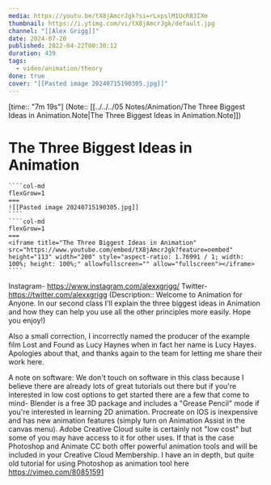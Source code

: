 ```yaml
---
media: https://youtu.be/tX8jAmcrJgk?si=rLxpslM1UcR83IXm
thumbnail: https://i.ytimg.com/vi/tX8jAmcrJgk/default.jpg
channel: "[[Alex Grigg]]"
date: 2024-07-20
published: 2022-04-22T00:30:12
duration: 439
tags:
  - video/animation/theory
done: true
cover: "[[Pasted image 20240715190305.jpg]]"
---
```

[time:: "7m 19s"]
(Note:: [[../../../05 Notes/Animation/The Three Biggest Ideas in Animation.Note|The Three Biggest Ideas in Animation.Note]])
# The Three Biggest Ideas in Animation
`````col
````col-md
flexGrow=1
===
![[Pasted image 20240715190305.jpg]]
````
````col-md
flexGrow=1
===
<iframe title="The Three Biggest Ideas in Animation" src="https://www.youtube.com/embed/tX8jAmcrJgk?feature=oembed" height="113" width="200" style="aspect-ratio: 1.76991 / 1; width: 100%; height: 100%;" allowfullscreen="" allow="fullscreen"></iframe>
````
`````
Instagram- https://www.instagram.com/alexxgrigg/ Twitter- https://twitter.com/alexxgrigg
(Description:: Welcome to Animation for Anyone. In our second class I'll explain the three biggest ideas in Animation and how they can help you use all the other principles more easily. Hope you enjoy!)

Also a small correction, I incorrectly named the producer of the example film Lost and Found as Lucy Haynes when in fact her name is Lucy Hayes. Apologies about that, and thanks again to the team for letting me share their work here. 
 
A note on software:
We don't touch on software in this class because I believe there are already lots of great tutorials out there but if you're interested in low cost options to get started there are a few that come to mind- Blender is a free 3D package and includes a "Grease Pencil" mode if you're interested in learning 2D animation. Procreate on IOS is inexpensive and has new animation features (simply turn on Animation Assist in the canvas menu). Adobe Creative Cloud suite is certainly not "low cost" but some of you may have access to it for other uses. If that is the case Photoshop and Animate CC both offer powerful animation tools and will be included in your Creative Cloud Membership. I have an in depth, but quite old tutorial for using Photoshop as animation tool here https://vimeo.com/80851591